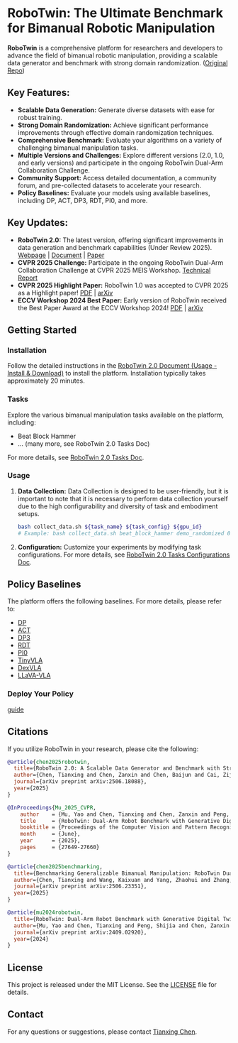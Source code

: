 # RoboTwin: The Ultimate Benchmark for Bimanual Robotic Manipulation

**RoboTwin** is a comprehensive platform for researchers and developers to advance the field of bimanual robotic manipulation, providing a scalable data generator and benchmark with strong domain randomization. ([Original Repo](https://github.com/RoboTwin-Platform/RoboTwin))

## Key Features:

*   **Scalable Data Generation:** Generate diverse datasets with ease for robust training.
*   **Strong Domain Randomization:** Achieve significant performance improvements through effective domain randomization techniques.
*   **Comprehensive Benchmark:** Evaluate your algorithms on a variety of challenging bimanual manipulation tasks.
*   **Multiple Versions and Challenges:** Explore different versions (2.0, 1.0, and early versions) and participate in the ongoing RoboTwin Dual-Arm Collaboration Challenge.
*   **Community Support:** Access detailed documentation, a community forum, and pre-collected datasets to accelerate your research.
*   **Policy Baselines:** Evaluate your models using available baselines, including DP, ACT, DP3, RDT, PI0, and more.

## Key Updates:

*   **RoboTwin 2.0:** The latest version, offering significant improvements in data generation and benchmark capabilities (Under Review 2025).  [Webpage](https://robotwin-platform.github.io/) | [Document](https://robotwin-platform.github.io/doc) | [Paper](https://arxiv.org/abs/2506.18088)
*   **CVPR 2025 Challenge:** Participate in the ongoing RoboTwin Dual-Arm Collaboration Challenge at CVPR 2025 MEIS Workshop. [Technical Report](https://arxiv.org/pdf/2506.23351)
*   **CVPR 2025 Highlight Paper:** RoboTwin 1.0 was accepted to CVPR 2025 as a Highlight paper!  [PDF](https://arxiv.org/pdf/2504.13059) | [arXiv](https://arxiv.org/abs/2504.13059)
*   **ECCV Workshop 2024 Best Paper:** Early version of RoboTwin received the Best Paper Award at the ECCV Workshop 2024!  [PDF](https://arxiv.org/pdf/2409.02920) | [arXiv](https://arxiv.org/abs/2409.02920)

## Getting Started

### Installation

Follow the detailed instructions in the [RoboTwin 2.0 Document (Usage - Install & Download)](https://robotwin-platform.github.io/doc/usage/robotwin-install.html) to install the platform. Installation typically takes approximately 20 minutes.

### Tasks

Explore the various bimanual manipulation tasks available on the platform, including:

*   Beat Block Hammer
*   ... (many more, see RoboTwin 2.0 Tasks Doc)

For more details, see [RoboTwin 2.0 Tasks Doc](https://robotwin-platform.github.io/doc/tasks/index.html).

### Usage

1.  **Data Collection:** Data Collection is designed to be user-friendly, but it is important to note that it is necessary to perform data collection yourself due to the high configurability and diversity of task and embodiment setups.
    ```bash
    bash collect_data.sh ${task_name} ${task_config} ${gpu_id}
    # Example: bash collect_data.sh beat_block_hammer demo_randomized 0
    ```
2.  **Configuration:** Customize your experiments by modifying task configurations. For more details, see [RoboTwin 2.0 Tasks Configurations Doc](https://robotwin-platform.github.io/doc/usage/configurations.html).

## Policy Baselines

The platform offers the following baselines. For more details, please refer to:

*   [DP](https://robotwin-platform.github.io/doc/usage/DP.html)
*   [ACT](https://robotwin-platform.github.io/doc/usage/ACT.html)
*   [DP3](https://robotwin-platform.github.io/doc/usage/DP3.html)
*   [RDT](https://robotwin-platform.github.io/doc/usage/RDT.html)
*   [PI0](https://robotwin-platform.github.io/doc/usage/Pi0.html)
*   [TinyVLA](https://robotwin-platform.github.io/doc/usage/TinyVLA.html)
*   [DexVLA](https://robotwin-platform.github.io/doc/usage/DexVLA.html)
*   [LLaVA-VLA](https://robotwin-platform.github.io/doc/usage/LLaVA-VLA.html)

### Deploy Your Policy
[guide](https://robotwin-platform.github.io/doc/usage/deploy-your-policy.html)

## Citations

If you utilize RoboTwin in your research, please cite the following:

```bibtex
@article{chen2025robotwin,
  title={RoboTwin 2.0: A Scalable Data Generator and Benchmark with Strong Domain Randomization for Robust Bimanual Robotic Manipulation},
  author={Chen, Tianxing and Chen, Zanxin and Chen, Baijun and Cai, Zijian and Liu, Yibin and Liang, Qiwei and Li, Zixuan and Lin, Xianliang and Ge, Yiheng and Gu, Zhenyu and others},
  journal={arXiv preprint arXiv:2506.18088},
  year={2025}
}

@InProceedings{Mu_2025_CVPR,
    author    = {Mu, Yao and Chen, Tianxing and Chen, Zanxin and Peng, Shijia and Lan, Zhiqian and Gao, Zeyu and Liang, Zhixuan and Yu, Qiaojun and Zou, Yude and Xu, Mingkun and Lin, Lunkai and Xie, Zhiqiang and Ding, Mingyu and Luo, Ping},
    title     = {RoboTwin: Dual-Arm Robot Benchmark with Generative Digital Twins},
    booktitle = {Proceedings of the Computer Vision and Pattern Recognition Conference (CVPR)},
    month     = {June},
    year      = {2025},
    pages     = {27649-27660}
}

@article{chen2025benchmarking,
  title={Benchmarking Generalizable Bimanual Manipulation: RoboTwin Dual-Arm Collaboration Challenge at CVPR 2025 MEIS Workshop},
  author={Chen, Tianxing and Wang, Kaixuan and Yang, Zhaohui and Zhang, Yuhao and Chen, Zanxin and Chen, Baijun and Dong, Wanxi and Liu, Ziyuan and Chen, Dong and Yang, Tianshuo and others},
  journal={arXiv preprint arXiv:2506.23351},
  year={2025}
}

@article{mu2024robotwin,
  title={RoboTwin: Dual-Arm Robot Benchmark with Generative Digital Twins (early version)},
  author={Mu, Yao and Chen, Tianxing and Peng, Shijia and Chen, Zanxin and Gao, Zeyu and Zou, Yude and Lin, Lunkai and Xie, Zhiqiang and Luo, Ping},
  journal={arXiv preprint arXiv:2409.02920},
  year={2024}
}
```

## License

This project is released under the MIT License. See the [LICENSE](./LICENSE) file for details.

## Contact

For any questions or suggestions, please contact [Tianxing Chen](https://tianxingchen.github.io).